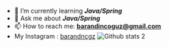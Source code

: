 
- 🌱 I’m currently learning **_Java/Spring_**
- 💬 Ask me about  **_Java/Spring_**
- 📫 How to reach me: **barandincoguz@gmail.com**
- My Instagram : [barandncgz](https://www.instagram.com/barandncgz)
![Github stats 2](https://github-readme-stats.vercel.app/api?username=barandincoguz&show_icons=true&theme=radical)
